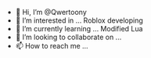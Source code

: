 - 👋 Hi, I’m @Qwertoony
- 👀 I’m interested in ... Roblox developing
- 🌱 I’m currently learning ... Modified Lua
- 💞️ I’m looking to collaborate on ... 
- 📫 How to reach me ... 
